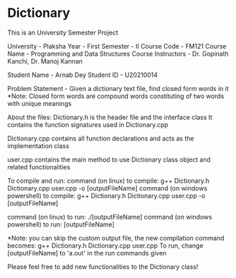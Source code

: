 # Dictionary

This is an University Semester Project

University - Plaksha
Year - First
Semester - II
Course Code - FM121
Course Name - Programming and Data Structures
Course Instructors - Dr. Gopinath Kanchi, Dr. Manoj Kannan

Student Name - Arnab Dey
Student ID - U20210014

Problem Statement - Given a dictionary text file, find closed form words in it
*Note: Closed form words are compound words constituting of two words with unique meanings

About the files:
Dictionary.h is the header file and the interface class
It contains the function signatures used in Dictionary.cpp

Dictionary.cpp contains all function declarations and acts as the implementation class

user.cpp contains the main method to use Dictionary class object and related functionalities


To compile and run:
command (on linux) to compile: g++ Dictionary.h Dictionary.cpp user.cpp -o [outputFileName]
command (on windows powershell) to compile: g++ Dictionary.h Dictionary.cpp user.cpp -o [outputFileName]

command (on linux) to run: ./[outputFileName]
command (on windows powershell) to run: [outputFileName]

*Note: you can skip the custom output file, the new compilation command becomes: g++ Dictionary.h Dictionary.cpp user.cpp
To run, change [outputFileName] to 'a.out' in the run commands given

Please feel free to add new functionalities to the Dictionary class!

